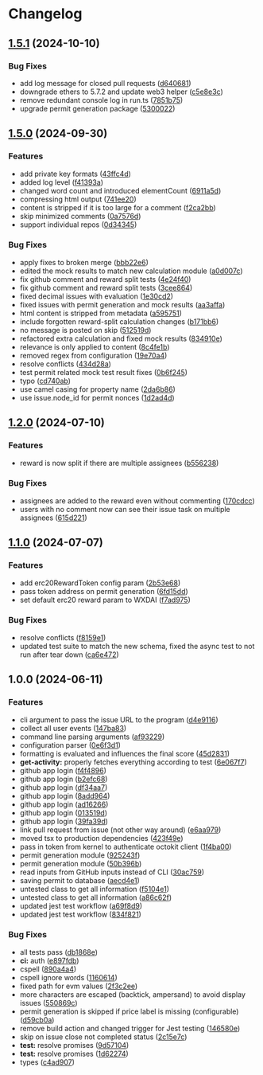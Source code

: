 # Changelog

## [1.5.1](https://github.com/ubiquity-os-marketplace/text-conversation-rewards/compare/v1.5.0...v1.5.1) (2024-10-10)


### Bug Fixes

* add log message for closed pull requests ([d640681](https://github.com/ubiquity-os-marketplace/text-conversation-rewards/commit/d640681cbcbbf5961e61c4f41eec8b82d963444d))
* downgrade ethers to 5.7.2 and update web3 helper ([c5e8e3c](https://github.com/ubiquity-os-marketplace/text-conversation-rewards/commit/c5e8e3c0877bd21e80d745bdae557d28c74bd7f4))
* remove redundant console log in run.ts ([7851b75](https://github.com/ubiquity-os-marketplace/text-conversation-rewards/commit/7851b7524822c42b62e1c67dca4a00bcbe9d7f4f))
* upgrade permit generation package ([5300022](https://github.com/ubiquity-os-marketplace/text-conversation-rewards/commit/5300022f2b45d0d1b5c48b2d0db46014a5643bf5))

## [1.5.0](https://github.com/ubiquity-os-marketplace/conversation-rewards/compare/v1.4.0...v1.5.0) (2024-09-30)

### Features

- add private key formats ([43ffc4d](https://github.com/ubiquity-os-marketplace/conversation-rewards/commit/43ffc4d11692c9f4f6129288c7c0513698c60b34))
- added log level ([f41393a](https://github.com/ubiquity-os-marketplace/conversation-rewards/commit/f41393ac5651a16b9af79a406997fcdcfdbf1d03))
- changed word count and introduced elementCount ([6911a5d](https://github.com/ubiquity-os-marketplace/conversation-rewards/commit/6911a5d0586cfbb415e3653d3ddaf15d5dc311ea))
- compressing html output ([741ee20](https://github.com/ubiquity-os-marketplace/conversation-rewards/commit/741ee20362c00963d8444d7cb8c0c95857420d9d))
- content is stripped if it is too large for a comment ([f2ca2bb](https://github.com/ubiquity-os-marketplace/conversation-rewards/commit/f2ca2bb27b2a6be04304d9b6e02e5b1b9f18a286))
- skip minimized comments ([0a7576d](https://github.com/ubiquity-os-marketplace/conversation-rewards/commit/0a7576d65ea6845f771c9b2c26c39481743ee32c))
- support individual repos ([0d34345](https://github.com/ubiquity-os-marketplace/conversation-rewards/commit/0d343459bdd42f23c22077c8fc9d2ddce46fa2ca))

### Bug Fixes

- apply fixes to broken merge ([bbb22e6](https://github.com/ubiquity-os-marketplace/conversation-rewards/commit/bbb22e641255085bdb97c01cee4da00455239b57))
- edited the mock results to match new calculation module ([a0d007c](https://github.com/ubiquity-os-marketplace/conversation-rewards/commit/a0d007cde2deb51385d72984e88f945deea42d41))
- fix github comment and reward split tests ([4e24f40](https://github.com/ubiquity-os-marketplace/conversation-rewards/commit/4e24f40430473211ffed8aab72a5998f6df48660))
- fix github comment and reward split tests ([3cee864](https://github.com/ubiquity-os-marketplace/conversation-rewards/commit/3cee86421ae55c74736380cc98beba018c75c4ff))
- fixed decimal issues with evaluation ([1e30cd2](https://github.com/ubiquity-os-marketplace/conversation-rewards/commit/1e30cd22a30ce460859cfda45eb63fc549776ea8))
- fixed issues with permit generation and mock results ([aa3affa](https://github.com/ubiquity-os-marketplace/conversation-rewards/commit/aa3affa772945618a51caffbc7705489b9233204))
- html content is stripped from metadata ([a595751](https://github.com/ubiquity-os-marketplace/conversation-rewards/commit/a59575127e688503335e9d81d5790029b64bdf74))
- include forgotten reward-split calculation changes ([b171bb6](https://github.com/ubiquity-os-marketplace/conversation-rewards/commit/b171bb68383b8d5e20dc38cd86fd052fb0334a48))
- no message is posted on skip ([512519d](https://github.com/ubiquity-os-marketplace/conversation-rewards/commit/512519db690d81a8eeb6178e40f61bccec6e9b14))
- refactored extra calculation and fixed mock results ([834910e](https://github.com/ubiquity-os-marketplace/conversation-rewards/commit/834910e777ab751e9bef4255f8b418ab31c8cb5b))
- relevance is only applied to content ([8c4fe1b](https://github.com/ubiquity-os-marketplace/conversation-rewards/commit/8c4fe1b57e154581186d97148725d6c4e04ba7b1))
- removed regex from configuration ([19e70a4](https://github.com/ubiquity-os-marketplace/conversation-rewards/commit/19e70a4e946e8b6560a9265de95198c6c2d56b46))
- resolve conflicts ([434d28a](https://github.com/ubiquity-os-marketplace/conversation-rewards/commit/434d28a58f9aa815f5df0481e8d654190ad08176))
- test permit related mock test result fixes ([0b6f245](https://github.com/ubiquity-os-marketplace/conversation-rewards/commit/0b6f24537696ea3d621a6b27e12e27d72136830b))
- typo ([cd740ab](https://github.com/ubiquity-os-marketplace/conversation-rewards/commit/cd740ab0ec3c7cbe33c50c550e082631afb0704e))
- use camel casing for property name ([2da6b86](https://github.com/ubiquity-os-marketplace/conversation-rewards/commit/2da6b868c9700b68e5bbedfb64683e42b384755c))
- use issue.node_id for permit nonces ([1d2ad4d](https://github.com/ubiquity-os-marketplace/conversation-rewards/commit/1d2ad4d04c43184de6559aabb36be7f506287a79))

## [1.2.0](https://github.com/ubiquibot/conversation-rewards/compare/v1.1.0...v1.2.0) (2024-07-10)

### Features

- reward is now split if there are multiple assignees ([b556238](https://github.com/ubiquity-os/conversation-rewards/commit/b55623812633bc48760e07bbbd7a1c8f7509121d))

### Bug Fixes

- assignees are added to the reward even without commenting ([170cdcc](https://github.com/ubiquity-os/conversation-rewards/commit/170cdcc694cf4499eb8210beff1a58885c99c5a4))
- users with no comment now can see their issue task on multiple assignees ([615d221](https://github.com/ubiquity-os/conversation-rewards/commit/615d221bc1d0a8129f58e2c0ff5c06339d177792))

## [1.1.0](https://github.com/ubiquity-os/conversation-rewards/compare/v1.0.0...v1.1.0) (2024-07-07)

### Features

- add erc20RewardToken config param ([2b53e68](https://github.com/ubiquity-os/conversation-rewards/commit/2b53e6875178d8f4ead54a620dc13e0e5f8c2322))
- pass token address on permit generation ([6fd15dd](https://github.com/ubiquity-os/conversation-rewards/commit/6fd15ddcdf71062f905a14ddf4c4dd5fe8051e38))
- set default erc20 reward param to WXDAI ([f7ad975](https://github.com/ubiquity-os/conversation-rewards/commit/f7ad97538c7a5da1dfee37f309be4a2885847574))

### Bug Fixes

- resolve conflicts ([f8159e1](https://github.com/ubiquity-os/conversation-rewards/commit/f8159e16d7988ba7346208fba8d18b25115fe4bb))
- updated test suite to match the new schema, fixed the async test to not run after tear down ([ca6e472](https://github.com/ubiquity-os/conversation-rewards/commit/ca6e472511cbecad9a7b3ce7ba137e9c6b3ce3ff))

## 1.0.0 (2024-06-11)

### Features

- cli argument to pass the issue URL to the program ([d4e9116](https://github.com/ubiquity-os/conversation-rewards/commit/d4e91169ffd22b0f3bd0c26adc5829391c37437f))
- collect all user events ([147ba83](https://github.com/ubiquity-os/conversation-rewards/commit/147ba83525c8626ebfccae97c30f368e087f4029))
- command line parsing arguments ([af93229](https://github.com/ubiquity-os/conversation-rewards/commit/af932291d1b17f535b2cc5e5c02ce2ad4cfe7028))
- configuration parser ([0e6f3d1](https://github.com/ubiquity-os/conversation-rewards/commit/0e6f3d192713bf5803b82aa5c80f73d8fab0989a))
- formatting is evaluated and influences the final score ([45d2831](https://github.com/ubiquity-os/conversation-rewards/commit/45d2831ffb0337a68d4d4280f6a550c12c712d68))
- **get-activity:** properly fetches everything according to test ([6e067f7](https://github.com/ubiquity-os/conversation-rewards/commit/6e067f71b69f58f1f1391ccce522c67fafd8fb94))
- github app login ([f4f4896](https://github.com/ubiquity-os/conversation-rewards/commit/f4f4896b8611acd53f61685a6774665b5dfb8928))
- github app login ([b2efc68](https://github.com/ubiquity-os/conversation-rewards/commit/b2efc68d996d9202ff4bd6a3385e9922e8eda846))
- github app login ([df34aa7](https://github.com/ubiquity-os/conversation-rewards/commit/df34aa71a1c36563f34a14ea1fb4220642332012))
- github app login ([8add964](https://github.com/ubiquity-os/conversation-rewards/commit/8add9648f2717d71b6fb32b806fb97fd7cad800c))
- github app login ([ad16266](https://github.com/ubiquity-os/conversation-rewards/commit/ad1626672a42d5e2ba3f6404cb51db6d233e0c9c))
- github app login ([013519d](https://github.com/ubiquity-os/conversation-rewards/commit/013519d80fad987f7ca7bfb2774f7d5ed00d9468))
- github app login ([39fa39d](https://github.com/ubiquity-os/conversation-rewards/commit/39fa39d58f38e984e3b3120d09338becef753e36))
- link pull request from issue (not other way around) ([e6aa979](https://github.com/ubiquity-os/conversation-rewards/commit/e6aa97973e7b8bb64551bd060ab6e2e005b6d4d3))
- moved tsx to production dependencies ([423f49e](https://github.com/ubiquity-os/conversation-rewards/commit/423f49e2dfaff1b8ca4603100cd89aa41b0b6e52))
- pass in token from kernel to authenticate octokit client ([1f4ba00](https://github.com/ubiquity-os/conversation-rewards/commit/1f4ba009bd81b3cbea79e8cde1735407d0504037))
- permit generation module ([925243f](https://github.com/ubiquity-os/conversation-rewards/commit/925243f8ac5cc847b4b63ac76195d0d3de3c9fed))
- permit generation module ([50b396b](https://github.com/ubiquity-os/conversation-rewards/commit/50b396b26e1bec433f193481004a7db6505f5ba5))
- read inputs from GitHub inputs instead of CLI ([30ac759](https://github.com/ubiquity-os/conversation-rewards/commit/30ac759a2e81633304f91ff127a7d6848af420d2))
- saving permit to database ([aecd4e1](https://github.com/ubiquity-os/conversation-rewards/commit/aecd4e127e9341ae18c18b14bf7c1c5dc8f98a6b))
- untested class to get all information ([f5104e1](https://github.com/ubiquity-os/conversation-rewards/commit/f5104e14034cf2b6174bff1c6d3669aa177e438c))
- untested class to get all information ([a86c62f](https://github.com/ubiquity-os/conversation-rewards/commit/a86c62f67c48a129dcb904d6fd69663c9e847f0d))
- updated jest test workflow ([a69f8d9](https://github.com/ubiquity-os/conversation-rewards/commit/a69f8d9c82a8316b90f4c9f14b177185ebefcb25))
- updated jest test workflow ([834f821](https://github.com/ubiquity-os/conversation-rewards/commit/834f821b42079c30d8e194749e6538e2d5a17ceb))

### Bug Fixes

- all tests pass ([db1868e](https://github.com/ubiquity-os/conversation-rewards/commit/db1868e60fe96ea9f8a30a347d40e1cac7c9e067))
- **ci:** auth ([e897fdb](https://github.com/ubiquity-os/conversation-rewards/commit/e897fdb4c0bcaeecbd6b6445a85a58d26b613338))
- cspell ([890a4a4](https://github.com/ubiquity-os/conversation-rewards/commit/890a4a4c250d40d99fb6e127664c02544eef0826))
- cspell ignore words ([1160614](https://github.com/ubiquity-os/conversation-rewards/commit/11606142d26cbd57c7c33f9e08d0e0a6bab689d2))
- fixed path for evm values ([2f3c2ee](https://github.com/ubiquity-os/conversation-rewards/commit/2f3c2ee229400031e1fd95324d91677eda84925e))
- more characters are escaped (backtick, ampersand) to avoid display issues ([550869c](https://github.com/ubiquity-os/conversation-rewards/commit/550869c13e48e4bb2865acb629bed66b6a3ab1e6))
- permit generation is skipped if price label is missing (configurable) ([d59cb0a](https://github.com/ubiquity-os/conversation-rewards/commit/d59cb0a93c50770ec946514627ca34406e3da2e0))
- remove build action and changed trigger for Jest testing ([146580e](https://github.com/ubiquity-os/conversation-rewards/commit/146580efc68b6d8ccaf56ba3873bc2dead03bd68))
- skip on issue close not completed status ([2c15e7c](https://github.com/ubiquity-os/conversation-rewards/commit/2c15e7c44ea878221cce0afba4b93ffa3f4da067))
- **test:** resolve promises ([9d57104](https://github.com/ubiquity-os/conversation-rewards/commit/9d571040cc8219c23a506ff8809273b991058f49))
- **test:** resolve promises ([1d62274](https://github.com/ubiquity-os/conversation-rewards/commit/1d62274efb1cafea37356cf7d59069a4413bc436))
- types ([c4ad907](https://github.com/ubiquity-os/conversation-rewards/commit/c4ad90732a3ba25098866ecb09103d8b780f05c8))
